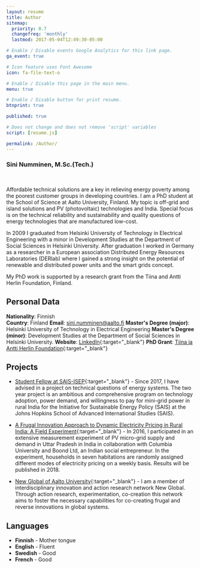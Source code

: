 ```yaml
---
layout: resume
title: Author
sitemap:
  priority: 0.7
  changefreq: 'monthly'
  lastmod: 2017-05-04T12:49:30-05:00

# Enable / Disable events Google Analytics for this link page.
ga_event: true

# Icon feature uses Font Awesome
icon: fa-file-text-o

# Enable / Disable this page in the main menu.
menu: true

# Enable / Disable button for print resume.
btnprint: true

published: true

# Does not change and does not remove 'script' variables
script: [resume.js]

permalink: /Author/
---
```


### Sini Numminen, M.Sc.(Tech.)

<br>

Affordable technical solutions are a key in relieving energy poverty among the poorest customer groups in developing countries. I am a PhD student at the School of Science at Aalto University, Finland. My topic is off-grid and island solutions and PV (photovoltaic) technologies and India. Special focus is on the technical reliability and sustainability and quality questions of energy technologies that are manufactured low-cost. 

In 2009 I graduated from Helsinki University of Technology in Electrical Engineering with a minor in Development Studies at the Department of Social Sciences in Helsinki University. After graduation I worked in Germany as a researcher in a European association Distributed Energy Resources Laboratories (DERlab) where I gained a strong insight on the potential of renewable and distributed power units and the smart grids concept.

My PhD work is supported by a research grant from the Tiina and Antti Herlin Foundation, Finland.

## Personal Data

**Nationality**: Finnish   
**Country**: Finland
**Email**: sini.numminen@aalto.fi
**Master's Degree (major)**: Helsinki University of Technology in Electrical Engineering
**Master's Degree (minor)**: Development Studies at the Department of Social Sciences in Helsinki University.
**Website**: [LinkedIn](http://linkedin.com/in/sininumminen){:target="_blank"}
**PhD Grant**: [Tiina ja Antti Herlin Foundation](http://www.tahsaatio.fi){:target="_blank"}   

## Projects

* [Student Fellow at SAIS-ISEP](http://sais-isep.org/?p=1984){:target="_blank"} - Since 2017,
I have advised in a project on technical questions of energy systems. The two year project is an ambitious and comprehensive program on technology adoption, power demand, and willingness to pay for mini-grid power in rural India for the Initiative for Sustainable Energy Policy (SAIS) at the 
Johns Hopkins School of Advanced International Studies (SAIS).

* [A Frugal Innovation Approach to Dynamic Electricity Pricing in Rural India: A Field Experiment](http://egap.org/registration/1662){:target="_blank"} - In 2016, I participated in an extensive measurement experiment of PV micro-grid supply and demand in Uttar Pradesh in India in collaboration with Columbia University and Boond Ltd, an Indian social entrepreneur. In the experiment, households in seven habitations are randomly assigned different modes of electricity pricing on a weekly basis.  Results will be published in 2018.

* [New Global of Aalto University](http://newglobal.aalto.fi){:target="_blank"} - I am a member of interdisciplinary innovation and action research network New Global. Through action research, experimentation, co-creation this network aims to foster the necessary capabilities for co-creating frugal and reverse innovations in global systems.

## Languages

* **Finnish** - Mother tongue
* **English** - Fluent
* **Swedish** - Good
* **French** - Good
